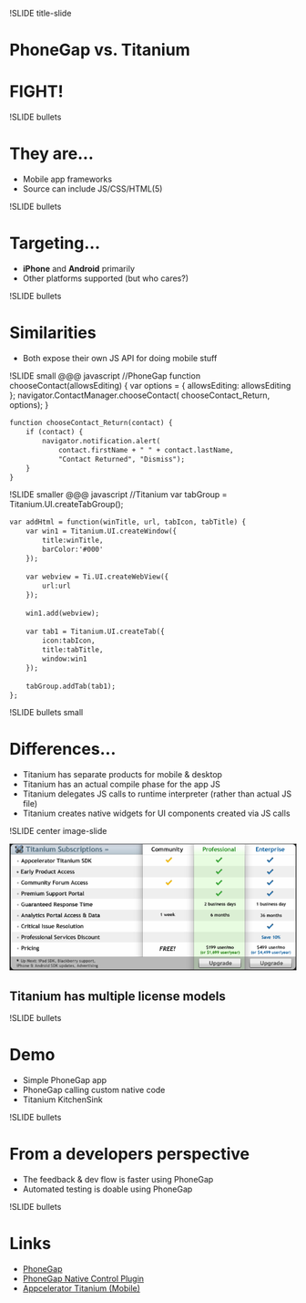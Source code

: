 !SLIDE title-slide
# PhoneGap vs. Titanium #

# FIGHT! #

!SLIDE bullets
# They are... #

* Mobile app frameworks
* Source can include JS/CSS/HTML(5)

!SLIDE bullets
# Targeting... #

* **iPhone** and **Android** primarily
* Other platforms supported (but who cares?)

!SLIDE bullets
# Similarities #

* Both expose their own JS API for doing mobile stuff

!SLIDE small
	@@@ javascript
	//PhoneGap
	function chooseContact(allowsEditing) {
		var options = { allowsEditing: allowsEditing };
		navigator.ContactManager.chooseContact(
						chooseContact_Return, options);
	}

	function chooseContact_Return(contact) {
		if (contact) {
			navigator.notification.alert(
				contact.firstName + " " + contact.lastName, 
				"Contact Returned", "Dismiss");
		}
	}

!SLIDE smaller
	@@@ javascript
	//Titanium
	var tabGroup = Titanium.UI.createTabGroup();

	var addHtml = function(winTitle, url, tabIcon, tabTitle) {
		var win1 = Titanium.UI.createWindow({  
		    title:winTitle,
			barColor:'#000'
		});

		var webview = Ti.UI.createWebView({
			url:url
		});

		win1.add(webview);

		var tab1 = Titanium.UI.createTab({  
		    icon:tabIcon,
		    title:tabTitle,
		    window:win1
		});

		tabGroup.addTab(tab1);  
	};
	
!SLIDE bullets small

# Differences... #

* Titanium has separate products for mobile & desktop
* Titanium has an actual compile phase for the app JS
* Titanium delegates JS calls to runtime interpreter (rather than actual JS file)
* Titanium creates native widgets for UI components created via JS calls

!SLIDE center image-slide

![Multiple license models](titanium_licenses.png)

## Titanium has multiple license models ##

!SLIDE bullets
# Demo #

* Simple PhoneGap app
* PhoneGap calling custom native code
* Titanium KitchenSink

!SLIDE bullets
# From a developers perspective #

* The feedback & dev flow is faster using PhoneGap 
* Automated testing is doable using PhoneGap

!SLIDE bullets
# Links #

* [PhoneGap](http://phonegap.com)
* [PhoneGap Native Control Plugin](http://github.com/purplecabbage/PhoneGap-Plugins)
* [Appcelerator Titanium (Mobile)](http://www.appcelerator.com/products/titanium-mobile-application-development/)
 
